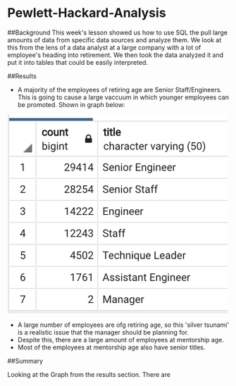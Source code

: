 # Pewlett-Hackard-Analysis

##Background
This week's lesson showed us how to use SQL the pull large amounts of data from specific data sources and analyze them. We look at this from the lens of a data analyst at a large
company with a lot of employee's heading into retirement. We then took the data analyzed it and put it into tables that could be easily interpreted. 

##Results 

- A majority of the employees of retiring age are Senior Staff/Engineers. This is going to cause a large vaccuum in which younger employees can be promoted. Shown in graph below:

![](data-Module-7-Challenge-Image-3.png) 

- A large number of employees are ofg retiring age, so this 'silver tsunami' is a realistic issue that the manager should be planning for.
- Despite this, there are a large amount of employees at mentorship age. 
- Most of the employees at mentorship age also have senior titles.

##Summary

Looking at the Graph from the results section. There are 

